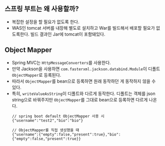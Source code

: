 ## 스프링 부트는 왜 사용할까?
- 복잡한 설정을 할 필요가 없도록 한다.
- WAS인 tomcat 서버를 내장해 별도로 설치하고 War를 빌드해서 배포할 필요가 없도록한다. 빌드 결과인 Jar에 tomcat이 포함돼있다.

## Object Mapper
- Spring MVC는 `HttpMessageConverters`를 사용한다.
- 만약 Jackson을 사용하면 `com.fasterxml.jackson.databind.Module`이 디폴트 `ObjectMapper`로 등록된다.
- 따라서 `ObjectMapper`를 bean으로 등록하면 원래 동작하던 게 동작하지 않을 수 있다.
- 특히, `writeValueAsString`이 디폴트와 다르게 동작한다. 디폴트는 객체를 json string으로 바꿔주지만 `ObjectMapper`를 그대로 bean으로 등록하면 다르게 나온다.
  ```
  // spring boot default ObjectMapper 사용 시
  {"username":"test2","bio":"bio"}

  // ObjectMapper를 직접 생성했을 때
  {"username":{"empty":false,"present":true},"bio":{"empty":false,"present":true}} 
  ```
